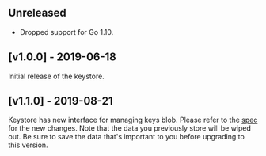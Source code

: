 ## Unreleased

- Dropped support for Go 1.10.

## [v1.0.0] - 2019-06-18

Initial release of the keystore.

## [v1.1.0] - 2019-08-21

Keystore has new interface for managing keys blob.
Please refer to the [spec](https://github.com/stellar/go/blob/bcaf3d55229df822b155442633adc230294588b4/services/keystore/spec.md) for the new changes.
Note that the data you previously store will be wiped out. Be sure to save the
data that's important to you before upgrading to this version.
